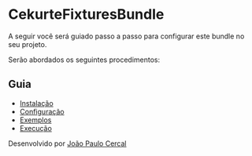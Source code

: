 # CekurteFixturesBundle

A seguir você será guiado passo a passo para configurar este bundle no seu projeto.

Serão abordados os seguintes procedimentos:

## Guia

- [Instalação](instalacao.md)
- [Configuração](configuracao.md)
- [Exemplos](exemplos.md)
- [Execução](execucao.md)

Desenvolvido por [João Paulo Cercal](http://sistemas.cekurte.com "João Paulo Cercal")